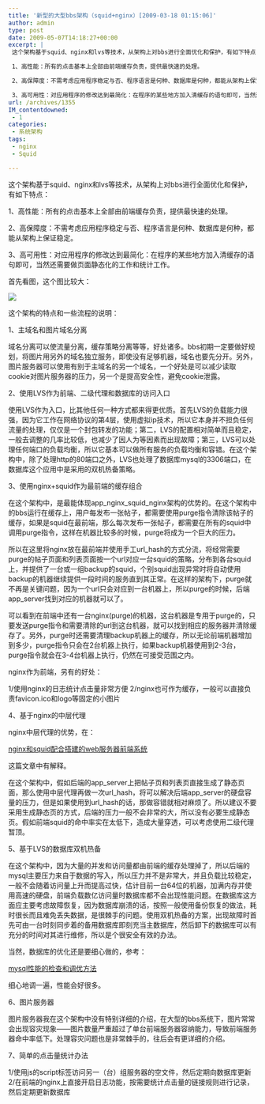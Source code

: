```yaml
---
title: '新型的大型bbs架构（squid+nginx）[2009-03-18 01:15:06]'
author: admin
type: post
date: 2009-05-07T14:18:27+00:00
excerpt: |
 这个架构基于squid、nginx和lvs等技术，从架构上对bbs进行全面优化和保护，有如下特点：

 1、高性能：所有的点击基本上全部由前端缓存负责，提供最快速的处理。

 2、高保障度：不需考虑应用程序稳定与否、程序语言是何种、数据库是何种，都能从架构上保证稳定。

 3、高可用性：对应用程序的修改达到最简化：在程序的某些地方加入清缓存的语句即可，当然还需要做页面静态化的工作和统计工作。
url: /archives/1355
IM_contentdowned:
 - 1
categories:
 - 系统架构
tags:
 - nginx
 - Squid

---
```

这个架构基于squid、nginx和lvs等技术，从架构上对bbs进行全面优化和保护，有如下特点：

1、高性能：所有的点击基本上全部由前端缓存负责，提供最快速的处理。

2、高保障度：不需考虑应用程序稳定与否、程序语言是何种、数据库是何种，都能从架构上保证稳定。

3、高可用性：对应用程序的修改达到最简化：在程序的某些地方加入清缓存的语句即可，当然还需要做页面静态化的工作和统计工作。

首先看图，这个图比较大：

[![](http://blog.haohtml.com/wp-content/uploads/2009/05/archi_bbs.png)][1]

这个架构的特点和一些流程的说明：

1、主域名和图片域名分离

域名分离可以使流量分离，缓存策略分离等等，好处诸多。bbs初期一定要做好规划，将图片用另外的域名独立服务，即使没有足够机器，域名也要先分开。另外，图片服务器可以使用有别于主域名的另一个域名，一个好处是可以减少读取cookie对图片服务器的压力，另一个是提高安全性，避免cookie泄露。

2、使用LVS作为前端、二级代理和数据库的访问入口

使用LVS作为入口，比其他任何一种方式都来得更优质。首先LVS的负载能力很强，因为它工作在网络协议的第4层，使用虚拟ip技术，所以它本身并不担负任何流量的处理，仅仅是一个封包转发的功能；第二，LVS的配置相对简单而且稳定，一般去调整的几率比较低，也减少了因人为等因素而出现故障；第三，LVS可以处理任何端口的负载均衡，所以它基本可以做所有服务的负载均衡和容错。在这个架构中，除了处理http的80端口之外，LVS也处理了数据库mysql的3306端口，在数据库这个应用中是采用的双机热备策略。

3、使用nginx+squid作为最前端的缓存组合

在这个架构中，是最能体现app\_nginx\_squid_nginx架构的优势的。在这个架构中的bbs运行在缓存上，用户每发布一张帖子，都需要使用purge指令清除该帖子的缓存，如果是squid在最前端，那么每次发布一张帖子，都需要在所有的squid中调用purge指令，这样在机器比较多的时候，purge将成为一个巨大的压力。

所以在这里将nginx放在最前端并使用手工url\_hash的方式分流，将经常需要purge的帖子页面和列表页面按一个url对应一台squid的策略，分布到各台squid上，并提供了一台或一组backup的squid，个别squid出现异常时将自动使用backup的机器继续提供一段时间的服务直到其正常。在这样的架构下，purge就不再是关键问题，因为一个url只会对应到一台机器上，所以purge的时候，后端app\_server找到对应的机器就可以了。

可以看到在前端中还有一台nginx(purge)的机器，这台机器是专用于purge的，只要发送purge指令和需要清除的url到这台机器，就可以找到相应的服务器并清除缓存了。另外，purge时还需要清理backup机器上的缓存，所以无论前端机器增加到多少，purge指令只会在2台机器上执行，如果backup机器使用到2-3台，purge指令就会在3-4台机器上执行，仍然在可接受范围之内。

nginx作为前端，另有的好处：

1/使用nginx的日志统计点击量非常方便
2/nginx也可作为缓存，一般可以直接负责favicon.ico和logo等固定的小图片

4、基于nginx的中层代理

nginx中层代理的优势，在：

[nginx和squid配合搭建的web服务器前端系统](http://www.sudone.com/archie/app_nginx_squid.html)

这篇文章中有解释。

在这个架构中，假如后端的app\_server上把帖子页和列表页直接生成了静态页面，那么使用中层代理再做一次url\_hash，将可以解决后端app\_server的硬盘容量的压力，但是如果使用到url\_hash的话，那做容错就相对麻烦了。所以建议不要采用生成静态页的方式，后端的压力一般不会非常的大，所以没有必要生成静态页。假如前端squid的命中率实在太低下，造成大量穿透，可以考虑使用二级代理暂顶。

5、基于LVS的数据库双机热备

在这个架构中，因为大量的并发和访问量都由前端的缓存处理掉了，所以后端的mysql主要压力来自于数据的写入，所以压力并不是非常大，并且负载比较稳定，一般不会随着访问量上升而提高过快，估计目前一台64位的机器，加满内存并使用高速的硬盘，前端负载数亿访问量时数据库都不会出现性能问题。在数据库这方面应主要考虑故障恢复，因为数据库崩溃的话，按照一般使用备份恢复的做法，耗时很长而且难免丢失数据，是很棘手的问题。使用双机热备的方案，出现故障时首先可由一台时刻同步着的备用数据库即刻充当主数据库，然后卸下的数据库可以有充分的时间对其进行维修，所以是个很安全有效的办法。

当然，数据库的优化还是要细心做的，参考：

[mysql性能的检查和调优方法](http://www.sudone.com/linux/mysql_debug.html)

细心地调一遍，性能会好很多。

6、图片服务器

图片服务器我在这个架构中没有特别详细的介绍，在大型的bbs系统下，图片常常会出现容灾现象——图片数量严重超过了单台前端服务器容纳能力，导致前端服务器命中率低下。处理容灾问题也是非常棘手的，往后会有更详细的介绍。

7、简单的点击量统计办法

1/使用js的script标签访问另一（台）组服务器的空文件，然后定期向数据库更新
2/在前端的nginx上直接开启日志功能，按需要统计点击量的链接规则进行记录，然后定期更新数据库

 [1]: /wp-content/uploads/2009/05/archi_bbs.png